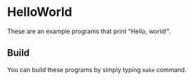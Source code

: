 # HelloWorld

These are an example programs that print "Hello, world!".

## Build

You can build these programs by simply typing `make` command.
